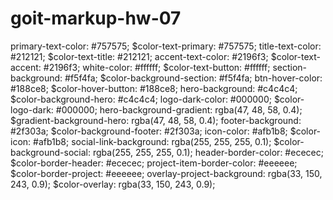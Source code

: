 # goit-markup-hw-07
primary-text-color: #757575;
$color-text-primary: #757575;
title-text-color: #212121;
$color-text-title: #212121;
accent-text-color: #2196f3;
$color-text-accent: #2196f3;
white-color: #ffffff;
$color-text-button: #ffffff;
section-background: #f5f4fa;
$color-background-section: #f5f4fa;
btn-hover-color: #188ce8;
$color-hover-button: #188ce8;
hero-background: #c4c4c4;
$color-background-hero: #c4c4c4;
logo-dark-color: #000000;
$color-logo-dark: #000000;
hero-background-gradient: rgba(47, 48, 58, 0.4);
$gradient-background-hero: rgba(47, 48, 58, 0.4);
footer-background: #2f303a;
$color-background-footer: #2f303a;
icon-color: #afb1b8;
$color-icon: #afb1b8;
social-link-background: rgba(255, 255, 255, 0.1);
$color-background-social: rgba(255, 255, 255, 0.1);
header-border-color: #ececec;
$color-border-header: #ececec;
project-item-border-color: #eeeeee;
$color-border-project: #eeeeee;
overlay-project-background: rgba(33, 150, 243, 0.9);
$color-overlay: rgba(33, 150, 243, 0.9);